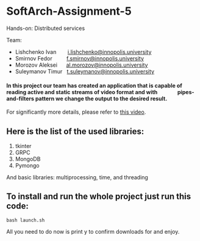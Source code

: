 # SoftArch-Assignment-5
Hands-on: Distributed services

Team: 
- Lishchenko Ivan &ensp; &ensp; &nbsp;i.lishchenko@innopolis.university
- Smirnov Fedor &ensp; &ensp; &nbsp; &nbsp;f.smirnov@innopolis.university
- Morozov Aleksei &nbsp; &nbsp; &nbsp;al.morozov@innopolis.university
- Suleymanov Timur &nbsp; t.suleymanov@innopolis.university

#### In this project our team has created an application that is capable of reading active and static streams of video format and with &ensp;&ensp;&ensp;&ensp;&ensp;&ensp;&ensp;pipes-and-filters pattern we change the output to the desired result.
For significantly more details, please refer to [this video](https://drive.google.com/file/d/1F_1-SlP0gbZVAPWjwZR_o8tx0nQBwQrM/view?usp=sharing).

## Here is the list of the used libraries:
1. tkinter
2. GRPC
3. MongoDB
4. Pymongo

  And basic libraries: multiprocessing, time, and threading

## To install and run the whole project just run this code:
```
bash launch.sh
```

All you need to do now is print y to confirm downloads for and enjoy.
